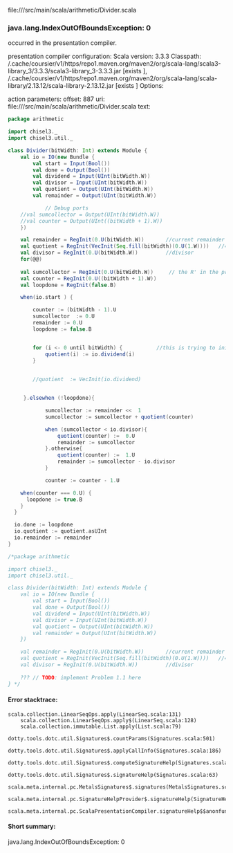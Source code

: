 file://<WORKSPACE>/src/main/scala/arithmetic/Divider.scala
### java.lang.IndexOutOfBoundsException: 0

occurred in the presentation compiler.

presentation compiler configuration:
Scala version: 3.3.3
Classpath:
<HOME>/.cache/coursier/v1/https/repo1.maven.org/maven2/org/scala-lang/scala3-library_3/3.3.3/scala3-library_3-3.3.3.jar [exists ], <HOME>/.cache/coursier/v1/https/repo1.maven.org/maven2/org/scala-lang/scala-library/2.13.12/scala-library-2.13.12.jar [exists ]
Options:



action parameters:
offset: 887
uri: file://<WORKSPACE>/src/main/scala/arithmetic/Divider.scala
text:
```scala
package arithmetic

import chisel3._
import chisel3.util._

class Divider(bitWidth: Int) extends Module {
    val io = IO(new Bundle {
        val start = Input(Bool())
        val done = Output(Bool())
        val dividend = Input(UInt(bitWidth.W))
        val divisor = Input(UInt(bitWidth.W))
        val quotient = Output(UInt(bitWidth.W))
        val remainder = Output(UInt(bitWidth.W))

            // Debug ports
    //val sumcollector = Output(UInt(bitWidth.W))
    //val counter = Output(UInt((bitWidth + 1).W))
    })

    val remainder = RegInit(0.U(bitWidth.W))       //current remainder
    val quotient = RegInit(VecInit(Seq.fill(bitWidth)(0.U(1.W))))   //= {dividend[i:0], quotient[Nâˆ’1:i+1]}, where dividend is the input dividend and quotient is the final output quotient, and i is the current cycle
    val divisor = RegInit(0.U(bitWidth.W))         //divisor
    for(@@)
    
    val sumcollector = RegInit(0.U(bitWidth.W))     // the R' in the project description
    val counter = RegInit(0.U((bitWidth + 1).W))  
    val loopdone = RegInit(false.B)

    when(io.start ) {

        counter := (bitWidth - 1).U
        sumcollector  := 0.U
        remainder := 0.U
        loopdone := false.B


        for (i <- 0 until bitWidth) {           //this is trying to initialise the quotient
            quotient(i) := io.dividend(i)
        }

        
        //quotient  := VecInit(io.dividend)


     }.elsewhen (!loopdone){

            sumcollector := remainder <<  1 
            sumcollector := sumcollector + quotient(counter)

            when (sumcollector < io.divisor){
                quotient(counter) :=  0.U
                remainder := sumcollector
            }.otherwise{
                quotient(counter) :=  1.U
                remainder := sumcollector - io.divisor
            }

            counter := counter - 1.U

    when(counter === 0.U) {
      loopdone := true.B
    }
  }

  io.done := loopdone
  io.quotient := quotient.asUInt
  io.remainder := remainder
}

/*package arithmetic

import chisel3._
import chisel3.util._

class Divider(bitWidth: Int) extends Module {
    val io = IO(new Bundle {
        val start = Input(Bool())
        val done = Output(Bool())
        val dividend = Input(UInt(bitWidth.W))
        val divisor = Input(UInt(bitWidth.W))
        val quotient = Output(UInt(bitWidth.W))
        val remainder = Output(UInt(bitWidth.W))
    })

    val remainder = RegInit(0.U(bitWidth.W))       //current remainder
    val quotient = RegInit(VecInit(Seq.fill(bitWidth)(0.U(1.W))))   //= {dividend[i:0], quotient[N−1:i+1]}, where dividend is the input dividend and quotient is the final output quotient, and i is the current cycle
    val divisor = RegInit(0.U(bitWidth.W))         //divisor
    
    ??? // TODO: implement Problem 1.1 here
} */
```



#### Error stacktrace:

```
scala.collection.LinearSeqOps.apply(LinearSeq.scala:131)
	scala.collection.LinearSeqOps.apply$(LinearSeq.scala:128)
	scala.collection.immutable.List.apply(List.scala:79)
	dotty.tools.dotc.util.Signatures$.countParams(Signatures.scala:501)
	dotty.tools.dotc.util.Signatures$.applyCallInfo(Signatures.scala:186)
	dotty.tools.dotc.util.Signatures$.computeSignatureHelp(Signatures.scala:94)
	dotty.tools.dotc.util.Signatures$.signatureHelp(Signatures.scala:63)
	scala.meta.internal.pc.MetalsSignatures$.signatures(MetalsSignatures.scala:17)
	scala.meta.internal.pc.SignatureHelpProvider$.signatureHelp(SignatureHelpProvider.scala:51)
	scala.meta.internal.pc.ScalaPresentationCompiler.signatureHelp$$anonfun$1(ScalaPresentationCompiler.scala:412)
```
#### Short summary: 

java.lang.IndexOutOfBoundsException: 0